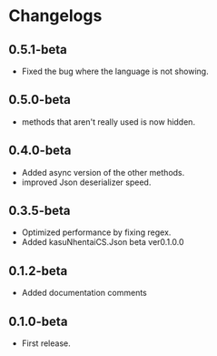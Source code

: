 # Changelogs

## 0.5.1-beta
- Fixed the bug where the language is not showing.

## 0.5.0-beta
- methods that aren't really used is now hidden.

## 0.4.0-beta
- Added async version of the other methods.
- improved Json deserializer speed.

## 0.3.5-beta
- Optimized performance by fixing regex.
- Added kasuNhentaiCS.Json beta ver0.1.0.0

## 0.1.2-beta
- Added documentation comments

## 0.1.0-beta
- First release.